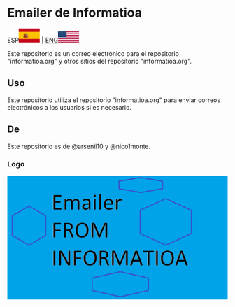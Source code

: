 # Emailer de Informatioa

ESP<img alt="España" src="./email_extras/readme_images/spanish/espana.PNG" width="48px"> | [ENG](https://github.com/nico1monte/informatioa_emailer/blob/README.md)<img alt="Estados Unidos" src="./email_extras/readme_images/spanish/united_states.png" width="48px">

Este repositorio es un correo electrónico para el repositorio "informatioa.org" y otros sitios del repositorio "informatioa.org".

## Uso

Este repositorio utiliza el repositorio "informatioa.org" para enviar correos electrónicos a los usuarios si es necesario.

## De
Este repositorio es de @arsenii10 y @nico1monte.

### Logo
<div align="center">
  <picture>
    <source media="(prefers-color-scheme: dark)" srcset="./email_extras/readme_images/Informatioa_Emailer-README_IMAGE.png" width="700px">
    <img alt="Logotipo de Informatioa" src="./email_extras/readme_images/Informatioa_Emailer-README_IMAGE.png" width="600px">
  </picture>
</div>